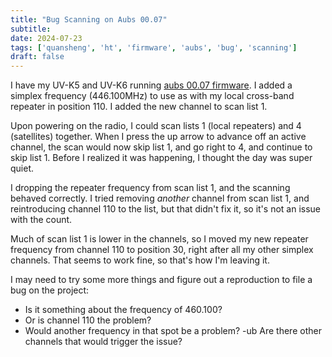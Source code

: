 ```yaml
---
title: "Bug Scanning on Aubs 00.07"
subtitle:
date: 2024-07-23
tags: ['quansheng', 'ht', 'firmware', 'aubs', 'bug', 'scanning']
draft: false
---
```


I have my UV-K5 and UV-K6
running [aubs 00.07 firmware](https://github.com/AubsUK/uv-k5-firmware-custom/releases/tag/v00.07).
I added a simplex frequency (446.100MHz)
to use as with my local cross-band repeater
in position 110.
I added the new channel to scan list 1.

Upon powering on the radio,
I could scan lists 1 (local repeaters)
and 4 (satellites) together.
When I press the up arrow
to advance off an active channel,
the scan would now skip list 1,
and go right to 4,
and continue to skip list 1.
Before I realized it was happening,
I thought the day was super quiet.

I dropping the repeater frequency from scan list 1,
and the scanning behaved correctly.
I tried removing _another_ channel from scan list 1,
and reintroducing channel 110 to the list,
but that didn't fix it,
so it's not an issue with the count.

Much of scan list 1 is lower in the channels,
so I moved my new repeater frequency from channel 110
to position 30,
right after all my other simplex channels.
That seems to work fine,
so that's how I'm leaving it.

I may need to try some more things
and figure out a reproduction to file a bug
on the project:
- Is it something about the frequency of 460.100?
- Or is channel 110 the problem?
- Would another frequency in that spot be a problem?
-ub Are there other channels that would trigger the issue?

<!--more-->
